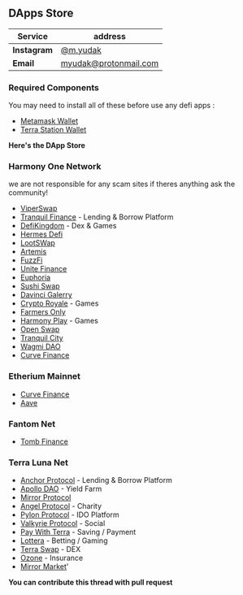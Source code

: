 ## DApps Store

| Service       | address                                        |
| ------------- | ---------------------------------------------- |
| **Instagram** | [@m.yudak](https://www.instagram.com/m.yudak/) |
| **Email**     | myudak@protonmail.com                          |

### Required Components

You may need to install all of these before use any defi apps :

- [Metamask Wallet](https://metamask.io/download.html)
- [Terra Station Wallet](https://chrome.google.com/webstore/detail/terra-station/aiifbnbfobpmeekipheeijimdpnlpgpp)

**Here's the DApp Store**

### Harmony One Network

we are not responsible for any scam sites if theres anything ask the community!

- [ViperSwap](https://viper.exchange/)
- [Tranquil Finance](https://app.tranquil.finance/tranq) - Lending & Borrow Platform
- [DefiKingdom](https://game.defikingdoms.com/#/) - Dex & Games
- [Hermes Defi](https://plutus.hermesdefi.io/app)
- [LootSWap](https://legacy.lootswap.finance/)
- [Artemis](https://app.artemisprotocol.one/)
- [FuzzFi](https://fuzz.fi/)
- [Unite Finance](https://unitefinance.io/)
- [Euphoria](https://app.euphoria.money/#/)
- [Sushi Swap](https://app.sushi.com/en/swap)
- [Davinci Galerry](https://davinci.gallery/)
- [Crypto Royale](https://cryptoroyale.one/) - Games
- [Farmers Only](https://app.farmersonly.fi/)
- [Harmony Play](https://harmonyplay.one/) - Games
- [Open Swap](https://app.openswap.one/)
- [Tranquil City](https://tranquilitycity.one/)
- [Wagmi DAO](https://app.wagmidao.io/dashboard)
- [Curve Finance](https://harmony.curve.fi/)

### Etherium Mainnet

- [Curve Finance](https://curve.fi/)
- [Aave](https://aave.com/)

### Fantom Net

- [Tomb Finance](https://tomb.finance/)

### Terra Luna Net

- [Anchor Protocol](https://www.anchorprotocol.com/) - Lending & Borrow Platform
- [Apollo DAO](https://apollo.farm/) - Yield Farm
- [Mirror Protocol](https://mirrorprotocol.app/)
- [Angel Protocol](https://www.angelprotocol.io/) - Charity
- [Pylon Protocol](https://app.pylon.money/) - IDO Platform
- [Valkyrie Protocol](https://app.valkyrieprotocol.com/) - Social
- [Pay With Terra](https://paywithterra.com/) - Saving / Payment
- [Lottera](https://loterra.io/) - Betting / Gaming
- [Terra Swap](https://app.terraswap.io/) - DEX
- [Ozone](https://ozone.riskharbor.com/) - Insurance
- [Mirror Market](https://mirrormarket.finance/)'

**You can contribute this thread with pull request**
